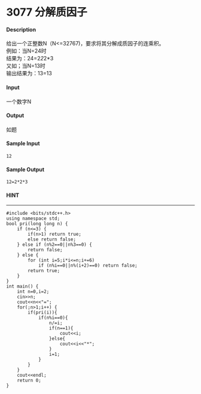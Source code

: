 # 3077 分解质因子
#### Description
给出一个正整数N（N<=32767)，要求将其分解成质因子的连乘积。  
例如：当N=24时  
结果为：24=2*2*2*3  
又如；当N=13时  
输出结果为：13=13   
#### Input  
一个数字N
#### Output
如题 
#### Sample Input
```
12
```
#### Sample Output
```
12=2*2*3
```
#### HINT
* * *
```
#include <bits/stdc++.h>
using namespace std;
bool pri(long long n) {
    if (n<=3) {
        if(n>1) return true;
        else return false;
    } else if (n%2==0||n%3==0) {
        return false;
    } else {
        for (int i=5;i*i<=n;i+=6)
            if (n%i==0||n%(i+2)==0) return false;
        return true;
    }
}
int main() {
    int n=0,i=2;
    cin>>n;
    cout<<n<<"=";
    for(;n>1;i++) {
        if(pri(i)){
            if(n%i==0){
                n/=i;
                if(n==1){
                    cout<<i;
                }else{
                    cout<<i<<"*";
                }
                i=1;
            }
        }
    }
    cout<<endl;
    return 0;
}
```

